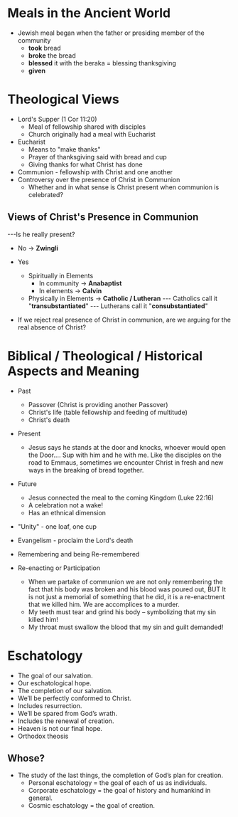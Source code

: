 # Meals in the Ancient World
- Jewish meal began when the father or presiding member of the community
	- **took** bread
	- **broke** the bread
	- **blessed** it with the beraka = blessing thanksgiving
	- **given**

# Theological Views
- Lord's Supper (1 Cor 11:20)
	- Meal of fellowship shared with disciples
	- Church originally had a meal with Eucharist
- Eucharist
	- Means to "make thanks"
	- Prayer of thanksgiving said with bread and cup
	- Giving thanks for what Christ has done
- Communion - fellowship with Christ and one another
- Controversy over the presence of Christ in Communion
	- Whether and in what sense is Christ present when communion is celebrated?

## Views of Christ's Presence in Communion
---Is he really present?
- No -> **Zwingli**
- Yes
	- Spiritually in Elements
		- In community -> **Anabaptist**
		- In elements -> **Calvin**
	- Physically in Elements -> **Catholic / Lutheran**
		--- Catholics call it "**transubstantiated**"
		--- Lutherans call it "**consubstantiated**"

- If we reject real presence of Christ in communion, are we arguing for the real absence of Christ?

# Biblical / Theological / Historical Aspects and Meaning
- Past
	- Passover (Christ is providing another Passover)
	- Christ's life (table fellowship and feeding of multitude)
	- Christ's death
- Present
	- Jesus says he stands at the door and knocks, whoever would open the Door.... Sup with him and he with me. Like the disciples on the road to Emmaus, sometimes we encounter Christ in fresh and new ways in the breaking of bread together.
- Future
	- Jesus connected the meal to the coming Kingdom (Luke 22:16)
	- A celebration not a wake!
	- Has an ethnical dimension

- "Unity" - one loaf, one cup
- Evangelism - proclaim the Lord's death
- Remembering and being Re-remembered

- Re-enacting or Participation 
	- When we partake of communion we are not only remembering the fact that his body was broken and his blood was poured out, BUT It is not just a memorial of something that he did, it is a re-enactment that we killed him. We are accomplices to a murder.  
	- My teeth must tear and grind his body – symbolizing that my sin killed him!  
	- My throat must swallow the blood that my sin and guilt demanded!

# Eschatology
- The goal of our salvation. 
- Our eschatological hope. 
- The completion of our salvation. 
- We’ll be perfectly conformed to Christ.  
- Includes resurrection. 
- We’ll be spared from God’s wrath. 
- Includes the renewal of creation. 
- Heaven is not our final hope. 
- Orthodox theosis

## Whose?
- The study of the last things, the completion of God’s plan for creation.  
	- Personal eschatology = the goal of each of us as individuals.  
	- Corporate eschatology = the goal of history and humankind in general.  
	- Cosmic eschatology = the goal of creation.